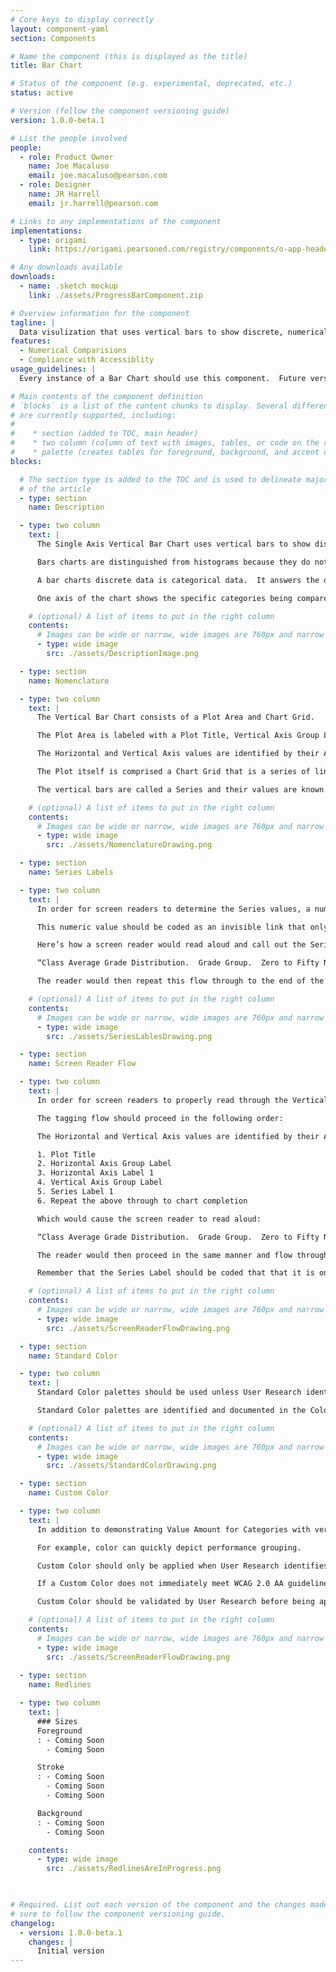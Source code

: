 ```yaml
---
# Core keys to display correctly
layout: component-yaml
section: Components

# Name the component (this is displayed as the title)
title: Bar Chart

# Status of the component (e.g. experimental, deprecated, etc.)
status: active

# Version (follow the component versioning guide)
version: 1.0.0-beta.1

# List the people involved
people:
  - role: Product Owner
    name: Joe Macaluso
    email: joe.macaluso@pearson.com
  - role: Designer
    name: JR Harrell
    email: jr.harrell@pearson.com

# Links to any implementations of the component
implementations:
  - type: origami
    link: https://origami.pearsoned.com/registry/components/o-app-header

# Any downloads available
downloads:
  - name: .sketch mockup
    link: ./assets/ProgressBarComponent.zip

# Overview information for the component
tagline: |
  Data visulization that uses vertical bars to show discrete, numerical comparisons among categories.
features:
  - Numerical Comparisions
  - Compliance with Accessiblity
usage_guidelines: |
  Every instance of a Bar Chart should use this component.  Future versions of the progress bar will include more detailed meta information.

# Main contents of the component definition
# `blocks` is a list of the content chunks to display. Several different types
# are currently supported, including:
#
#    * section (added to TOC, main header)
#    * two column (column of text with images, tables, or code on the right)
#    * palette (creates tables for foreground, background, and accent colors)
blocks:

  # The section type is added to the TOC and is used to delineate major chunks
  # of the article
  - type: section
    name: Description

  - type: two column
    text: |
      The Single Axis Vertical Bar Chart uses vertical bars to show discrete, numerical comparisons, relationships and trends among categories.  

      Bars charts are distinguished from histograms because they do not display continuous developments over an interval of time.

      A bar charts discrete data is categorical data.  It answers the question of "how many?" in each category. 

      One axis of the chart shows the specific categories being compared, and the other axis represents a discrete value.

    # (optional) A list of items to put in the right column
    contents:
      # Images can be wide or narrow, wide images are 760px and narrow are 370px
      - type: wide image
        src: ./assets/DescriptionImage.png

  - type: section
    name: Nomenclature

  - type: two column
    text: |
      The Vertical Bar Chart consists of a Plot Area and Chart Grid.  

      The Plot Area is labeled with a Plot Title, Vertical Axis Group Label and Horizontal Group Label.

      The Horizontal and Vertical Axis values are identified by their Axis Labels.

      The Plot itself is comprised a Chart Grid that is a series of lines called Ticks.

      The vertical bars are called a Series and their values are known as Series Labels.

    # (optional) A list of items to put in the right column
    contents:
      # Images can be wide or narrow, wide images are 760px and narrow are 370px
      - type: wide image
        src: ./assets/NomenclatureDrawing.png

  - type: section
    name: Series Labels

  - type: two column
    text: |
      In order for screen readers to determine the Series values, a numeric needs to be assigned to the Series Labels.  

      This numeric value should be coded as an invisible link that only screen readers can “see” so that it does not clutter the data visualization for sighted users.

      Here’s how a screen reader would read aloud and call out the Series Label as the user tabs through the Class Average Grade Distribution visualization: 

      “Class Average Grade Distribution.  Grade Group.  Zero to Fifty Nine.  Number of Students.  19.”

      The reader would then repeat this flow through to the end of the visualization.

    # (optional) A list of items to put in the right column
    contents:
      # Images can be wide or narrow, wide images are 760px and narrow are 370px
      - type: wide image
        src: ./assets/SeriesLablesDrawing.png   

  - type: section
    name: Screen Reader Flow

  - type: two column
    text: |
      In order for screen readers to properly read through the Vertical Bar Chart, the HTML 5 / Aria Landmarks must be coded appropriately.  

      The tagging flow should proceed in the following order:

      The Horizontal and Vertical Axis values are identified by their Axis Labels. 

      1. Plot Title
      2. Horizontal Axis Group Label
      3. Horizontal Axis Label 1
      4. Vertical Axis Group Label
      5. Series Label 1
      6. Repeat the above through to chart completion

      Which would cause the screen reader to read aloud:

      “Class Average Grade Distribution.  Grade Group.  Zero to Fifty Nine.  Number of Students.  19”.

      The reader would then proceed in the same manner and flow through to the end of the visualization.

      Remember that the Series Label should be coded that that it is only visible to the screen reader.

    # (optional) A list of items to put in the right column
    contents:
      # Images can be wide or narrow, wide images are 760px and narrow are 370px
      - type: wide image
        src: ./assets/ScreenReaderFlowDrawing.png    

  - type: section
    name: Standard Color

  - type: two column
    text: |
      Standard Color palettes should be used unless User Research identifies a rationale for an exception that mandates Custom Colors.  

      Standard Color palettes are identified and documented in the Colors Component.

    # (optional) A list of items to put in the right column
    contents:
      # Images can be wide or narrow, wide images are 760px and narrow are 370px
      - type: wide image
        src: ./assets/StandardColorDrawing.png     

  - type: section
    name: Custom Color

  - type: two column
    text: |
      In addition to demonstrating Value Amount for Categories with vertical bars, Custom Color can be applied to depict an additional information variable that quickly provides insight.

      For example, color can quickly depict performance grouping.

      Custom Color should only be applied when User Research identifies a rationale for an exception to the Standard Colors in the Color Component.

      If a Custom Color does not immediately meet WCAG 2.0 AA guidelines, this should be mitigated by using a dark color stroke.

      Custom Color should be validated by User Research before being applied to the Single Axis Vertical Bar Chart. 

    # (optional) A list of items to put in the right column
    contents:
      # Images can be wide or narrow, wide images are 760px and narrow are 370px
      - type: wide image
        src: ./assets/ScreenReaderFlowDrawing.png    
                          
  - type: section
    name: Redlines

  - type: two column
    text: |
      ### Sizes
      Foreground
      : - Coming Soon
        - Coming Soon

      Stroke
      : - Coming Soon
        - Coming Soon
        - Coming Soon

      Background
      : - Coming Soon
        - Coming Soon

    contents:
      - type: wide image
        src: ./assets/RedlinesAreInProgress.png

      

# Required. List out each version of the component and the changes made. Make
# sure to follow the component versioning guide.
changelog:
  - version: 1.0.0-beta.1
    changes: |
      Initial version
---
```

